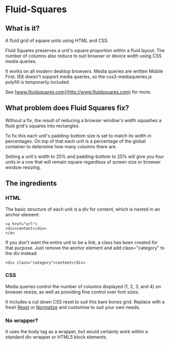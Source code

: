 # Fluid-Squares

## What is it?

A fluid grid of square units using HTML and CSS.

Fluid Squares preserves a unit's square proportion within a fluid layout. The number of columns also reduce to suit browser or device width using CSS media queries.

It works on all modern desktop browsers. Media queries are written Mobile First. IE8 doesn't support media queries, so the css3-mediaqueries.js polyfill is temporarily included. 

See [www.fluidsquares.com](http://www.fluidsquares.com) for more.

## What problem does Fluid Squares fix?

Without a fix, the result of reducing a browser window's width squashes a fluid grid's squares into rectangles.

To fix this each unit's padding-bottom size is set to match its width in percentages. On top of that each unit is a percentage of the global container to determine how many columns there are.

Setting a unit's width to 25% and padding-bottom to 25% will give you four units in a row that will remain square regardless of screen size or browser window resizing.

## The ingredients

### HTML

The basic structure of each unit is a div for content, which is nested in an anchor element:

````
<a href="url">
<div>content</div>
</a>
````

If you don't want the entire unit to be a link, a class has been created for that purpose. Just remove the anchor element and add class="category" to the div instead.

````
<div class="category">content</div>
````

### CSS

Media queries control the number of columns displayed (1, 2, 3, and 4) on browser resize, as well as providing fine control over font sizes.

It includes a cut down CSS reset to suit this bare bones grid. Replace with a fresh [Reset](http://meyerweb.com/eric/tools/css/reset/) or [Normalize](http://necolas.github.io/normalize.css/) and customise to suit your own needs.

### No wrapper?

It uses the body tag as a wrapper, but would certainly work within a standard div wrapper or HTML5 block elements.